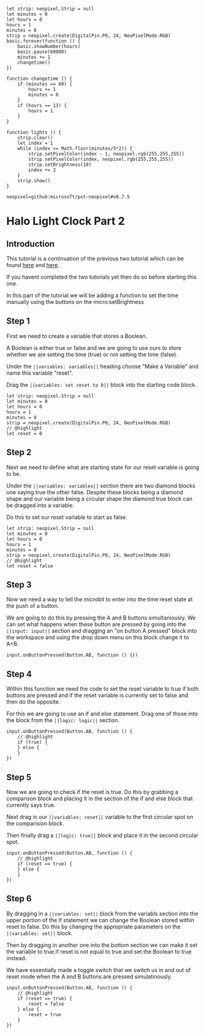 ```template
let strip: neopixel.Strip = null
let minutes = 0
let hours = 0
hours = 1
minutes = 0
strip = neopixel.create(DigitalPin.P0, 24, NeoPixelMode.RGB)
basic.forever(function () {
    basic.showNumber(hours)
    basic.pause(60000)
    minutes += 1
    changetime()
})

function changetime () {
    if (minutes == 60) {
        hours += 1
        minutes = 0
    }
    if (hours == 13) {
        hours = 1
    }
}

function lights () {
    strip.clear()
    let index = 1
    while (index <= Math.floor(minutes/5*2)) {
        strip.setPixelColor(index - 1, neopixel.rgb(255,255,255))
        strip.setPixelColor(index, neopixel.rgb(255,255,255))
        strip.setBrightness(10)
        index += 2
    }
    strip.show()
}
```

```package
neopixel=github:microsoft/pxt-neopixel#v0.7.5
```
# Halo Light Clock Part 2
## Introduction
This tutorial is a continuation of the previous two tutorial which can be found [here](https://makecode.microbit.org/#tutorial:github:madmatt22790/halo_light_tutorial_part_1/tutorial) and [here](https://makecode.microbit.org/#tutorial:github:madmatt22790/halo_light_tutorial_part_1/tutorial2).

If you havent completed the two tutorials yet then do so before starting this one.

In this part of the tutorial we will be adding a function to set the time manually using the buttons on the micro:setBrightness

## Step 1
First we need to create a variable that stores a Boolean.

A Boolean is either true or false and we are going to use ours to store whether we are setting the time (true) or not setting the time (false).

Under the ``||variables: variables||`` heading choose "Make a Variable" and name this variable "reset".

Drag the ``||variables: set reset to 0||`` block into the starting code block.

```blocks
let strip: neopixel.Strip = null
let minutes = 0
let hours = 0
hours = 1
minutes = 0
strip = neopixel.create(DigitalPin.P0, 24, NeoPixelMode.RGB)
// @highlight
let reset = 0
```

## Step 2
Next we need to define what are starting state for our reset variable is going to be.

Under the ``||variables: variables||`` section there are two diamond blocks one saying true the other false. Despite these blocks being a diamond shape and our variable being a circular shape the diamond true block can be dragged into a variable.

Do this to set our reset variable to start as false.

```blocks
let strip: neopixel.Strip = null
let minutes = 0
let hours = 0
hours = 1
minutes = 0
strip = neopixel.create(DigitalPin.P0, 24, NeoPixelMode.RGB)
// @highlight
let reset = false
```

## Step 3
Now we need a way to tell the microbit to enter into the time reset state at the push of a button. 

We are going to do this by pressing the A and B buttons simultaniously. We can set what happens when these button are pressed by going into the ``||input: input||`` section and dragging an "on button A pressed" block into the workspace and using the drop down menu on this block change it to A+B. 
```blocks
input.onButtonPressed(Button.AB, function () {})
```

## Step 4
Within this function we need the code to set the reset variable to true if both buttons are pressed and if the reset variable is currently set to false and then do the opposite.

For this we are going to use an if and else statement. Drag one of those into the block from the ``||logic: logic||`` section.
```blocks
input.onButtonPressed(Button.AB, function () {
    // @highlight
    if (true) {
    } else {
    }
})
```

## Step 5
Now we are going to check if the reset is true. Do this by grabbing a comparison block and placing it in the section of the if and else block that currently says true.

Next drag in our ``||variables: reset||`` variable to the first circular spot on the comparision block.

Then finally drag a ``||logic: true||`` block and place it in the second circular spot.
```blocks
input.onButtonPressed(Button.AB, function () {
    // @highlight
    if (reset == true) {
    } else {
    }
})
```

## Step 6
By dragging in a ``||variables: set||`` block from the variabls section into the upper portion of the if statement we can change the Boolean stored within reset to false. Do this by changing the appropriate parameters on the ``||variables: set||`` block.

Then by dragging in another one into the bottom section we can make it set the variable to true if reset is not equal to true and set the Boolean to true instead.

We have essentially made a toggle switch that we switch us in and out of reset mode when the A and B buttons are pressed simulatinously.
```blocks
input.onButtonPressed(Button.AB, function () {
    // @highlight
    if (reset == true) {
        reset = false
    } else {
        reset = true
    }
})
```